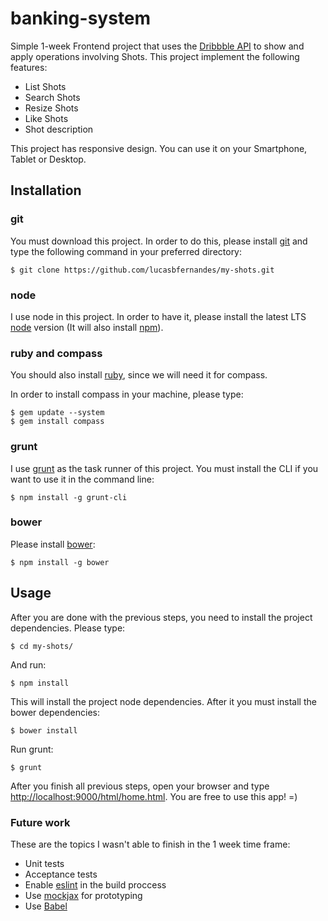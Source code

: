 # banking-system

Simple 1-week Frontend project that uses the [Dribbble API](http://developer.dribbble.com/) to show and apply operations involving Shots. This project implement the following features: 

* List Shots
* Search Shots
* Resize Shots
* Like Shots
* Shot description

This project has responsive design. You can use it on your Smartphone, Tablet or Desktop.

## Installation

### git

You must download this project. In order to do this, please install [git](https://git-scm.com/download/linux) and type the following command in your preferred directory:

	$ git clone https://github.com/lucasbfernandes/my-shots.git

### node

I use node in this project. In order to have it, please install the latest LTS [node](https://nodejs.org/en/) version (It will also install [npm](https://www.npmjs.com/)).

### ruby and compass
You should also install [ruby](https://www.ruby-lang.org/pt/documentation/installation/), since we will need it for compass.

In order to install compass in your machine, please type:

	$ gem update --system
	$ gem install compass

### grunt

I use [grunt](https://gruntjs.com/) as the task runner of this project. You must install the CLI if you want to use it in the command line:

	$ npm install -g grunt-cli

### bower 

Please install [bower](https://bower.io/):

	$ npm install -g bower

## Usage

After you are done with the previous steps, you need to install the project dependencies. Please type:

	$ cd my-shots/

And run:

	$ npm install

This will install the project node dependencies. After it you must install the bower dependencies:

	$ bower install

Run grunt:

	$ grunt

After you finish all previous steps, open your browser and type [http://localhost:9000/html/home.html](http://localhost:9000/html/home.html). You are free to use this app! =)

### Future work

These are the topics I wasn't able to finish in the 1 week time frame:

* Unit tests
* Acceptance tests
* Enable [eslint](http://eslint.org/) in the build proccess
* Use [mockjax](https://github.com/jakerella/jquery-mockjax) for prototyping
* Use [Babel](https://babeljs.io/)